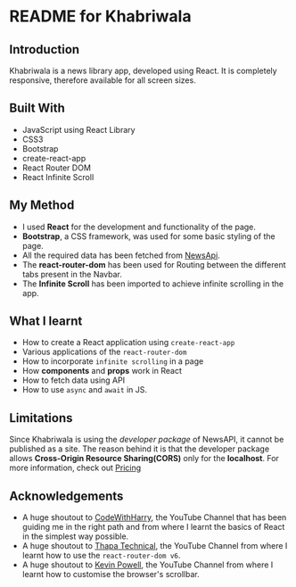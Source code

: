 # README for Khabriwala

## Introduction

Khabriwala is a news library app, developed using React. It is completely responsive, therefore available for all screen sizes.

## Built With

- JavaScript using React Library
- CSS3
- Bootstrap
- create-react-app 
- React Router DOM
- React Infinite Scroll

## My Method

- I used **React** for the development and functionality of the page.
- **Bootstrap**, a CSS framework, was used for some basic styling of the page. 
- All the required data has been fetched from [NewsApi](https://newsapi.org/). 
- The **react-router-dom** has been used for Routing between the different tabs present in the Navbar.
- The **Infinite Scroll** has been imported to achieve infinite scrolling in the app.

## What I learnt

- How to create a React application using `create-react-app`
- Various applications of  the `react-router-dom`
- How to incorporate `infinite scrolling` in a page
- How **components** and **props** work in React
- How to fetch data using API
- How to use `async` and `await` in JS.

## Limitations

Since Khabriwala is using the *developer package* of NewsAPI, it cannot be published as a site. The reason behind it is that the developer package allows **Cross-Origin Resource Sharing(CORS)** only for the **localhost**. For more information, check out [Pricing](https://newsapi.org/pricing)

## Acknowledgements

- A huge shoutout to [CodeWithHarry](https://www.youtube.com/@CodeWithHarry), the YouTube Channel that has been guiding me in the right path and from where I learnt the basics of React in the simplest way possible. 
- A huge shoutout to [Thapa Technical](https://www.youtube.com/@ThapaTechnical), the YouTube Channel from where I learnt how to use the `react-router-dom v6`.
- A huge shoutout to [Kevin Powell](https://www.youtube.com/@KevinPowell), the YouTube Channel from where I learnt how to customise the browser's scrollbar.
